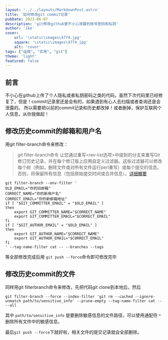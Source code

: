 ```yaml
---
layout: '../../layouts/MarkdownPost.astro'
title: '如何修改git commit记录'
pubDate: 2023-06-07
description: 'git修改github里不小心泄露的账号密码和私钥'
author: 'ike'
cover:
    url: '\static\images\4774.jpg'
    square: '\static\images\4774.jpg'
    alt: 'cover'
tags: ["运维", "实用", "git"]
theme: 'light'
featured: false
---
```

## 前言
不小心在github上传了个人隐私或者私钥密码之类的代码，虽然下次代码里已经修复了，但是！commit记录里还是会有的，如果遇到有心人去扫描或者查询还是会泄露的。
所以需要把以前的commit记录和历史都改掉！或者删掉，保护互联网个人信息，从你我做起！

## 修改历史commit的邮箱和用户名
用git filter-branch命令来修改：
>git filter-branch命令 让您通过重写<rev-list选项>中提到的分支来重写Git修订历史记录，并在每个修订版上应用自定义过滤器。这些过滤器可以修改每个树（例如，删除文件或对所有文件运行perl重写）或每个提交的信息。否则，将保留所有信息（包括原始提交时间或合并信息）。[详细概要](https://github.com/apachecn/git-doc-zh/blob/master/docs/59.md)

```shell
git filter-branch --env-filter '
OLD_EMAIL="你的旧邮箱"
CORRECT_NAME="你的新用户名"
CORRECT_EMAIL="你的新邮箱地址"
if [ "$GIT_COMMITTER_EMAIL" = "$OLD_EMAIL" ]
then
    export GIT_COMMITTER_NAME="$CORRECT_NAME"
    export GIT_COMMITTER_EMAIL="$CORRECT_EMAIL"
fi
if [ "$GIT_AUTHOR_EMAIL" = "$OLD_EMAIL" ]
then
    export GIT_AUTHOR_NAME="$CORRECT_NAME"
    export GIT_AUTHOR_EMAIL="$CORRECT_EMAIL"
fi
' --tag-name-filter cat -- --branches --tags
```
等全部修改完成后用 ```git push --force```命令即可修改完毕

## 修改历史commit的文件
同样用git filterbranch命令来修改，先把代码git clone到本地后，然后
```shell
git filter-branch --force --index-filter 'git rm --cached --ignore-unmatch path/to/sensitive_info' --prune-empty --tag-name-filter cat -- --all
```
其中 `path/to/sensitive_info` 是要删除敏感信息的文件路径，可以使用通配符 `*` 删除所有文件中的敏感信息。

最后```git push --force```下就好啦，相关文件的提交记录就会全部删除。

